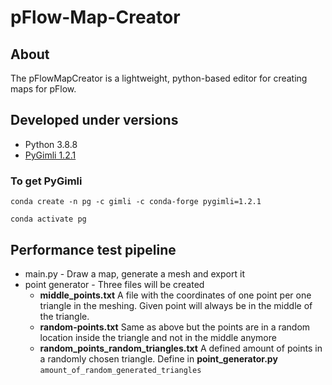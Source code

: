 # pFlow-Map-Creator

## About
The pFlowMapCreator is a lightweight, python-based editor for creating maps 
for pFlow.

## Developed under versions
- Python 3.8.8
- [PyGimli 1.2.1](https://www.pygimli.org)

### To get PyGimli
`conda create -n pg -c gimli -c conda-forge pygimli=1.2.1`

`conda activate pg`

## Performance test pipeline
- main.py - Draw a map, generate a mesh and export it
- point generator - Three files will be created
    - **middle_points.txt** A file with the coordinates of one point per 
      one triangle in the meshing. Given point will always be in the
      middle of the triangle.
    - **random-points.txt** Same as above but the points are in a random
      location inside the triangle and not in the middle anymore
    - **random_points_random_triangles.txt** A defined amount of points
      in a randomly chosen triangle. Define in **point_generator.py**
       `amount_of_random_generated_triangles`
      